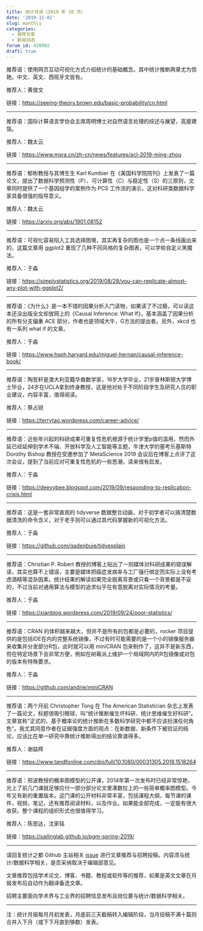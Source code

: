 ```yaml
---
title: 统计月读（2019 年 10 月）
date: '2019-11-01'
slug: monthly
categories:
  - 推荐文章
  - 新闻动态
forum_id: 420982
draft: true
---
```


推荐语：使用网页互动可视化方式介绍统计的基础概念。其中统计推断两章尤为惊艳。中文、英文、西班牙文皆有。

推荐人：黄俊文

链接：https://seeing-theory.brown.edu/basic-probability/cn.html

---

推荐语：国际计算语言学协会主席周明博士对自然语言处理的综述与展望，高屋建瓴。

推荐人：魏太云

链接：https://www.msra.cn/zh-cn/news/features/acl-2019-ming-zhou

---

推荐语：郁彬教授与其博生生 Karl Kumbier 在《美国科学院院刊》上发表了一篇论文，提出了数据科学预测性（P）、可计算性（C）与稳定性（S）的三原则，文章同时提供了一个基因组学的案例作为 PCS 工作流的演示，这对科研类数据科学家具备很强的指导意义。

推荐人：魏太云

链接：https://arxiv.org/abs/1901.08152

---

推荐语：可视化容易陷入工具选择困境，其实再复杂的图也是一个点一条线画出来的，这篇文章用 ggplot2 重现了几种不同风格的复杂图表，可以学些自定义黑魔法。

推荐人：于淼

链接：https://simplystatistics.org/2019/08/28/you-can-replicate-almost-any-plot-with-ggplot2/

---

推荐语：《为什么》是一本不错的因果分析入门读物，如果读了不过瘾，可以读这本还没出版全文却放网上的《Causal Inference: What If》，基本涵盖了因果分析的所有分支偏重 ACE 部分，作者也是领域大牛，G方法的提出者。另外，xkcd 也有一系列 what if 的文章。

推荐人：于淼

链接：https://www.hsph.harvard.edu/miguel-hernan/causal-inference-book/

---

推荐语：陶哲轩是澳大利亚籍华裔数学家，16岁大学毕业，21岁普林斯顿大学博士毕业，24岁在UCLA拿到终身教授，这是他对处于不同阶段学生及研究人员的职业建议，内容丰富，值得阅读。

推荐人：蔡占锐

链接：https://terrytao.wordpress.com/career-advice/

---

推荐语：近些年兴起的科研成果可重复性危机根源于统计学里p值的滥用，然而外延已经延伸到学术不端、开放科学及人工智能等主题，牛津大学的塞考乐基斯特 Dorothy Bishop 教授在受邀参加了 MetaScience 2019 会议后在博客上点评了这次会议，提到了当前应对可重复性危机的一些思潮，读来很有启发。

推荐人：于淼

链接：https://deevybee.blogspot.com/2019/09/responding-to-replication-crisis.html

---

推荐语：这是一套非常直观的 tidyverse 数据整合动画，对于初学者可以搞清楚数据清洗的命令含义，对于老手则可以通过其代码掌握新的可视化方法。

推荐人：于淼

链接：https://github.com/gadenbuie/tidyexplain

---

推荐语：Christian P. Robert 教授的博客上贴出了一则媒体对科研成果的错误解读，其实也算不上错误，主要是媒体把癌症发病率与工厂强行绑定而实际上没有考虑酒精等混杂因素。统计结果的解读如果完全脱离背景或只看一个背景都是不妥的，不过当前对通用算法与模型的追求似乎在有意脱离对实际情况的考量。

推荐人：于淼

链接：https://xianblog.wordpress.com/2019/09/24/poor-statistics/

---

推荐语：CRAN 的体积越来越大，但并不是所有的包都是必要的，rocker 项目提供的是包括IDE在内的完整系统镜像，不过有时可能需要的是一个小的镜像服务器来收集并分发部分R包，此时就可以用 miniCRAN 包来制作了，这并不是新东西，但在特定场景下会非常方便，例如在树莓派上维护一个局域网内的R包镜像或对包的版本有特殊要求。

推荐人：于淼

链接：https://github.com/andrie/miniCRAN

---

推荐语：两个月前 Christopher Tong 在 The American Statistician 杂志上发表了一篇论文，标题很吸引眼球，叫“统计推断催生坏科研、统计思维催生好科研”。文章宣称“正式的、基于概率论的统计推断在多数科学研究中都不应该扮演任何角色”。我尤其同意作者在证据强度方面的观点：在新数据、新条件下被验证的结论，应该比在单一研究中靠统计推断得出的结论靠谱得多。

推荐人：谢益辉

链接：https://www.tandfonline.com/doi/full/10.1080/00031305.2018.1518264

---

推荐语：邢波教授的概率图模型的公开课，2014年第一次发布时已经非常惊艳，光上了前几门课就足够应付一部分部分论文里凑数拉上的一些简单概率图模型。今年又有新的重置版本。这门课的公开材料非常丰富，包括课程大纲，每节课的课件，视频，笔记，还有推荐阅读材料，以及作业。如果能全部完成，一定能有很大收获。整个课程的组织形式也很值得学习。

推荐人：陈思达，沈家铭

链接：https://sailinglab.github.io/pgm-spring-2019/

---

请回复统计之都 Github 主站相关 [issue](https://github.com/cosname/cosx.org/issues/865) 进行文章推荐与招聘投稿，内容须与统计/数据科学相关，是否采纳取决于编辑部意见。

文章推荐包括学术论文、博客、书籍、教程或软件等的推荐，如果是英文文章在月报发布后自动作为翻译备选文章。

招聘主要面向学术界与工业界的招聘信息发布且岗位要与统计/数据科学相关。

---
注：统计月报每月月初发表，月底前三天截稿转入编辑阶段，当月投稿不满十篇则合并入下月（或下下月直到够数）发表。
